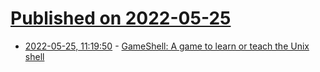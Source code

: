 # [Published on 2022-05-25](index.md)

* [2022-05-25, 11:19:50](https://news.ycombinator.com/item?id=31502917) - [GameShell: A game to learn or teach the Unix shell](https://github.com/phyver/GameShell)
